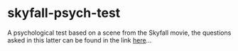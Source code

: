 # skyfall-psych-test
A psychological test based on a scene from the Skyfall movie, the questions asked in this latter can be found in the link [here](https://www.sporcle.com/games/machotrouts/psychhall)...
 
